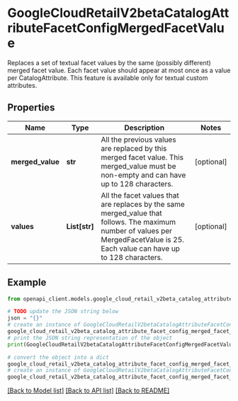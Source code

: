 # GoogleCloudRetailV2betaCatalogAttributeFacetConfigMergedFacetValue

Replaces a set of textual facet values by the same (possibly different) merged facet value. Each facet value should appear at most once as a value per CatalogAttribute. This feature is available only for textual custom attributes.

## Properties

Name | Type | Description | Notes
------------ | ------------- | ------------- | -------------
**merged_value** | **str** | All the previous values are replaced by this merged facet value. This merged_value must be non-empty and can have up to 128 characters. | [optional] 
**values** | **List[str]** | All the facet values that are replaces by the same merged_value that follows. The maximum number of values per MergedFacetValue is 25. Each value can have up to 128 characters. | [optional] 

## Example

```python
from openapi_client.models.google_cloud_retail_v2beta_catalog_attribute_facet_config_merged_facet_value import GoogleCloudRetailV2betaCatalogAttributeFacetConfigMergedFacetValue

# TODO update the JSON string below
json = "{}"
# create an instance of GoogleCloudRetailV2betaCatalogAttributeFacetConfigMergedFacetValue from a JSON string
google_cloud_retail_v2beta_catalog_attribute_facet_config_merged_facet_value_instance = GoogleCloudRetailV2betaCatalogAttributeFacetConfigMergedFacetValue.from_json(json)
# print the JSON string representation of the object
print(GoogleCloudRetailV2betaCatalogAttributeFacetConfigMergedFacetValue.to_json())

# convert the object into a dict
google_cloud_retail_v2beta_catalog_attribute_facet_config_merged_facet_value_dict = google_cloud_retail_v2beta_catalog_attribute_facet_config_merged_facet_value_instance.to_dict()
# create an instance of GoogleCloudRetailV2betaCatalogAttributeFacetConfigMergedFacetValue from a dict
google_cloud_retail_v2beta_catalog_attribute_facet_config_merged_facet_value_from_dict = GoogleCloudRetailV2betaCatalogAttributeFacetConfigMergedFacetValue.from_dict(google_cloud_retail_v2beta_catalog_attribute_facet_config_merged_facet_value_dict)
```
[[Back to Model list]](../README.md#documentation-for-models) [[Back to API list]](../README.md#documentation-for-api-endpoints) [[Back to README]](../README.md)


